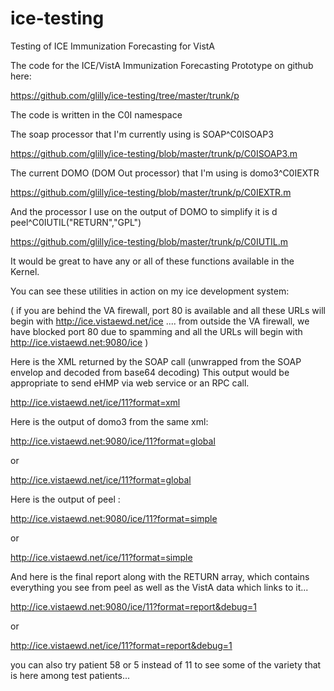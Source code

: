 ice-testing
===========

Testing of ICE Immunization Forecasting for VistA

The code for the ICE/VistA Immunization Forecasting Prototype on github here:

https://github.com/glilly/ice-testing/tree/master/trunk/p

The code is written in the C0I namespace

The soap processor that I'm currently using is SOAP^C0ISOAP3

https://github.com/glilly/ice-testing/blob/master/trunk/p/C0ISOAP3.m

The current DOMO (DOM Out processor) that I'm using is domo3^C0IEXTR

https://github.com/glilly/ice-testing/blob/master/trunk/p/C0IEXTR.m

And the processor I use on the output of DOMO to simplify it is 
d peel^C0IUTIL("RETURN","GPL")

https://github.com/glilly/ice-testing/blob/master/trunk/p/C0IUTIL.m

It would be great to have any or all of these functions available in 
the Kernel.

You can see these utilities in action on my ice development system:

( if you are behind the VA firewall, port 80 is available and all these 
URLs will begin with http://ice.vistaewd.net/ice .... 
from outside the VA firewall,  we have blocked port 80 due to spamming 
and all the URLs will begin with http://ice.vistaewd.net:9080/ice )

Here is the XML returned by the SOAP call (unwrapped from the SOAP envelop 
and decoded from base64 decoding)
This output would be appropriate to send eHMP via web service or an RPC call. 

http://ice.vistaewd.net/ice/11?format=xml

Here is the output of domo3 from the same xml:

http://ice.vistaewd.net:9080/ice/11?format=global

or

http://ice.vistaewd.net/ice/11?format=global

Here is the output of peel :

http://ice.vistaewd.net:9080/ice/11?format=simple

or

http://ice.vistaewd.net/ice/11?format=simple

And here is the final report along with the RETURN array, which contains 
everything you see from peel as well as the VistA data which links to it... 

http://ice.vistaewd.net:9080/ice/11?format=report&debug=1

or

http://ice.vistaewd.net/ice/11?format=report&debug=1

you can also try patient 58 or 5 instead of 11 to see some of the variety
 that is here among test patients...